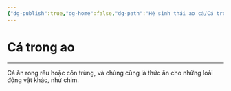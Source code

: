 ```yaml
---
{"dg-publish":true,"dg-home":false,"dg-path":"Hệ sinh thái ao cá/Cá trong ao.md","permalink":"/he-sinh-thai-ao-ca/ca-trong-ao/","dgPassFrontmatter":true,"noteIcon":"","updated":"2025-01-12T15:17:57.822+07:00"}
---
```


# Cá trong ao
---

Cá ăn rong rêu hoặc côn trùng, và chúng cũng là thức ăn cho những loài động vật khác, như chim.